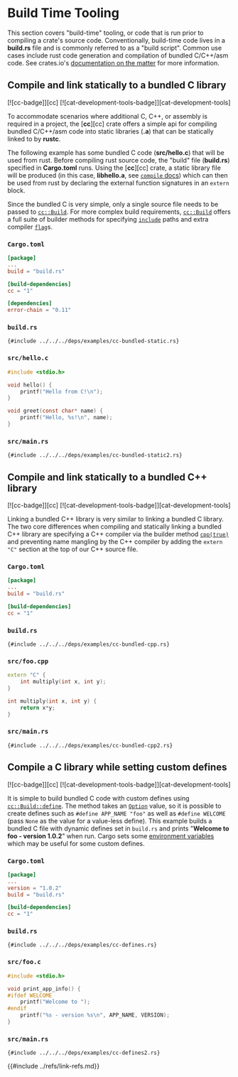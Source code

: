 # Build Time Tooling

This section covers "build-time" tooling, or code that is run prior to compiling a crate's source code.
Conventionally, build-time code lives in a **build.rs** file and is commonly referred to as a "build script".
Common use cases include rust code generation and compilation of bundled C/C++/asm code.
See crates.io's [documentation on the matter][build-script-docs] for more information.

## Compile and link statically to a bundled C library

[![cc-badge]][cc] [![cat-development-tools-badge]][cat-development-tools]

To accommodate scenarios where additional C, C++, or assembly is required in a project, the [**cc**][cc] crate
offers a simple api for compiling bundled C/C++/asm code into static libraries (**.a**) that can be statically linked to by **rustc**.

The following example has some bundled C code (**src/hello.c**) that will be used from rust.
Before compiling rust source code, the "build" file (**build.rs**) specified in **Cargo.toml** runs.
Using the [**cc**][cc] crate, a static library file will be produced (in this case, **libhello.a**, see
[`compile` docs][cc-build-compile]) which can then be used from rust by declaring the external function signatures in an `extern` block.

Since the bundled C is very simple, only a single source file needs to be passed to [`cc::Build`][cc-build].
For more complex build requirements, [`cc::Build`][cc-build] offers a full suite of builder methods for specifying
[`include`][cc-build-include] paths and extra compiler [`flag`][cc-build-flag]s.

### `Cargo.toml`

```toml
[package]
...
build = "build.rs"

[build-dependencies]
cc = "1"

[dependencies]
error-chain = "0.11"
```

### `build.rs`

```rust,editable,no_run
{#include ../../../deps/examples/cc-bundled-static.rs}
```

### `src/hello.c`

```c
#include <stdio.h>

void hello() {
    printf("Hello from C!\n");
}

void greet(const char* name) {
    printf("Hello, %s!\n", name);
}
```

### `src/main.rs`

```rust,editable,ignore
{#include ../../../deps/examples/cc-bundled-static2.rs}
```

## Compile and link statically to a bundled C++ library

[![cc-badge]][cc] [![cat-development-tools-badge]][cat-development-tools]

Linking a bundled C++ library is very similar to linking a bundled C library. The two core differences when compiling and statically linking a bundled C++ library are specifying a C++ compiler via the builder method [`cpp(true)`][cc-build-cpp] and preventing name mangling by the C++ compiler by adding the `extern "C"` section at the top of our C++ source file.

### `Cargo.toml`

```toml
[package]
...
build = "build.rs"

[build-dependencies]
cc = "1"
```

### `build.rs`

```rust,editable,no_run
{#include ../../../deps/examples/cc-bundled-cpp.rs}
```

### `src/foo.cpp`

```cpp
extern "C" {
    int multiply(int x, int y);
}

int multiply(int x, int y) {
    return x*y;
}
```

### `src/main.rs`

```rust,editable,ignore
{#include ../../../deps/examples/cc-bundled-cpp2.rs}
```

[cc-build-cpp]: https://docs.rs/cc/*/cc/struct.Build.html#method.cpp

## Compile a C library while setting custom defines

[![cc-badge]][cc] [![cat-development-tools-badge]][cat-development-tools]

It is simple to build bundled C code with custom defines using [`cc::Build::define`].
The method takes an [`Option`] value, so it is possible to create defines such as `#define APP_NAME "foo"`
as well as `#define WELCOME` (pass `None` as the value for a value-less define). This example builds
a bundled C file with dynamic defines set in `build.rs` and prints "**Welcome to foo - version 1.0.2**"
when run. Cargo sets some [environment variables][cargo-env] which may be useful for some custom defines.

### `Cargo.toml`

```toml
[package]
...
version = "1.0.2"
build = "build.rs"

[build-dependencies]
cc = "1"
```

### `build.rs`

```rust,editable,no_run
{#include ../../../deps/examples/cc-defines.rs}
```

### `src/foo.c`

```c
#include <stdio.h>

void print_app_info() {
#ifdef WELCOME
    printf("Welcome to ");
#endif
    printf("%s - version %s\n", APP_NAME, VERSION);
}
```

### `src/main.rs`

```rust,editable,ignore
{#include ../../../deps/examples/cc-defines2.rs}
```

[`cc::Build::define`]: https://docs.rs/cc/*/cc/struct.Build.html#method.define
[`Option`]: https://doc.rust-lang.org/std/option/enum.Option.html
[cc-build-compile]: https://docs.rs/cc/*/cc/struct.Build.html#method.compile
[cc-build-flag]: https://docs.rs/cc/*/cc/struct.Build.html#method.flag
[cc-build-include]: https://docs.rs/cc/*/cc/struct.Build.html#method.include
[cc-build]: https://docs.rs/cc/*/cc/struct.Build.html
[cargo-env]: https://doc.rust-lang.org/cargo/reference/environment-variables.html
[build-script-docs]: http://doc.crates.io/build-script.html
{{#include ../refs/link-refs.md}}
